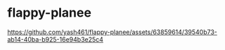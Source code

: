 # flappy-planee

https://github.com/yash461/flappy-planee/assets/63859614/39540b73-ab14-40ba-b925-16e94b3e25c4

